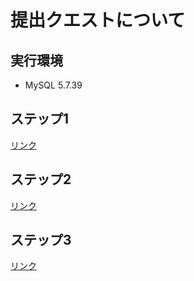 # 提出クエストについて

## 実行環境

- MySQL 5.7.39

## ステップ1
[リンク](./step1.md)

## ステップ2
[リンク](./step2.md)

## ステップ3
[リンク](./step3.md)
